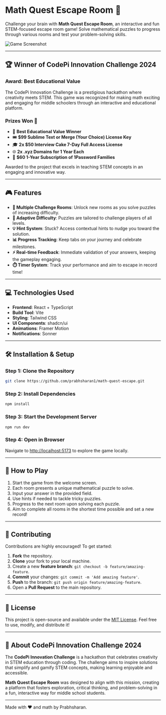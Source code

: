 # Math Quest Escape Room 🧬

Challenge your brain with **Math Quest Escape Room**, an interactive and fun STEM-focused escape room game! Solve mathematical puzzles to progress through various rooms and test your problem-solving skills.

![Game Screenshot](https://d112y698adiu2z.cloudfront.net/photos/production/software_photos/003/194/855/datas/gallery.jpg)

---

## 🏆 Winner of CodePi Innovation Challenge 2024

### **Award**: Best Educational Value

The CodePi Innovation Challenge is a prestigious hackathon where creativity meets STEM. This game was recognized for making math exciting and engaging for middle schoolers through an interactive and educational platform.

### **Prizes Won** 🎁
- 🏅 **Best Educational Value Winner**
- 🎟️ **$99 Sublime Text or Merge (Your Choice) License Key**
- 🎓 **2x $50 Interview Cake 7-Day Full Access License**
- 🌐 **2x .xyz Domains for 1 Year Each**
- 🔐 **$60 1-Year Subscription of 1Password Families**

Awarded to the project that excels in teaching STEM concepts in an engaging and innovative way.

---

## 🎮 Features

- **🧩 Multiple Challenge Rooms**: Unlock new rooms as you solve puzzles of increasing difficulty.
- **🎯 Adaptive Difficulty**: Puzzles are tailored to challenge players of all levels.
- **💡 Hint System**: Stuck? Access contextual hints to nudge you toward the solution.
- **📊 Progress Tracking**: Keep tabs on your journey and celebrate milestones.
- **⚡ Real-time Feedback**: Immediate validation of your answers, keeping the gameplay engaging.
- **⏱️ Timer System**: Track your performance and aim to escape in record time!

---

## 💻 Technologies Used

- **Frontend**: React + TypeScript
- **Build Tool**: Vite
- **Styling**: Tailwind CSS
- **UI Components**: shadcn/ui
- **Animations**: Framer Motion
- **Notifications**: Sonner

---

## 🛠️ Installation & Setup

### Step 1: Clone the Repository
```bash
git clone https://github.com/prabhsharan1/math-quest-escape.git
```

### Step 2: Install Dependencies
```bash
npm install
```

### Step 3: Start the Development Server
```bash
npm run dev
```

### Step 4: Open in Browser
Navigate to [http://localhost:5173](http://localhost:5173) to explore the game locally.

---

## 🎯 How to Play

1. Start the game from the welcome screen.
2. Each room presents a unique mathematical puzzle to solve.
3. Input your answer in the provided field.
4. Use hints if needed to tackle tricky puzzles.
5. Progress to the next room upon solving each puzzle.
6. Aim to complete all rooms in the shortest time possible and set a new record!

---

## 🤝 Contributing

Contributions are highly encouraged! To get started:

1. **Fork** the repository.
2. **Clone** your fork to your local machine.
3. Create a new **feature branch**: `git checkout -b feature/amazing-feature`.
4. **Commit** your changes: `git commit -m 'Add amazing feature'`.
5. **Push** to the branch: `git push origin feature/amazing-feature`.
6. Open a **Pull Request** to the main repository.

---

## 📃 License

This project is open-source and available under the [MIT License](LICENSE). Feel free to use, modify, and distribute it!

---

## 🌟 About CodePi Innovation Challenge 2024

The **CodePi Innovation Challenge** is a hackathon that celebrates creativity in STEM education through coding. The challenge aims to inspire solutions that simplify and gamify STEM concepts, making learning enjoyable and accessible.

**Math Quest Escape Room** was designed to align with this mission, creating a platform that fosters exploration, critical thinking, and problem-solving in a fun, interactive way for middle school students.

---

Made with ❤️ and math by Prabhsharan.
